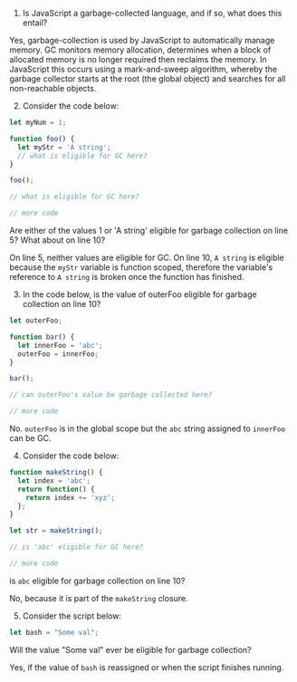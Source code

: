 1. Is JavaScript a garbage-collected language, and if so, what does this entail?

Yes, garbage-collection is used by JavaScript to automatically manage memory. GC monitors memory allocation, determines when a block of allocated memory is no longer required then reclaims the memory. In JavaScript this occurs using a mark-and-sweep algorithm, whereby the garbage collector starts at the root (the global object) and searches for all non-reachable objects.

2. Consider the code below:
```JavaScript
let myNum = 1;

function foo() {
  let myStr = 'A string';
  // what is eligible for GC here?
}

foo();

// what is eligible for GC here?

// more code
```
Are either of the values 1 or 'A string' eligible for garbage collection on line 5? What about on line 10?

On line 5, neither values are eligible for GC. On line 10, `A string` is eligible because the `myStr` variable is function scoped, therefore the variable's reference to `A string` is broken once the function has finished.

3. In the code below, is the value of outerFoo eligible for garbage collection on line 10?
```JavaScript
let outerFoo;

function bar() {
  let innerFoo = 'abc';
  outerFoo = innerFoo;
}

bar();

// can outerFoo's value be garbage collected here?

// more code
```

No. `outerFoo` is in the global scope but the `abc` string assigned to `innerFoo` can be GC.

4. Consider the code below:
```JavaScript
function makeString() {
  let index = 'abc';
  return function() {
    return index += 'xyz';
  };
}

let str = makeString();

// is 'abc' eligible for GC here?

// more code
```
is `abc` eligible for garbage collection on line 10?

No, because it is part of the `makeString` closure.

5. Consider the script below:
```JavaScript
let bash = "Some val";
```
Will the value "Some val" ever be eligible for garbage collection?

Yes, if the value of `bash` is reassigned or when the script finishes running.

